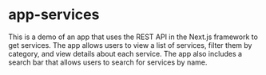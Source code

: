 # app-services
This is a demo of an app that uses the REST API in the Next.js framework to get services. The app allows users to view a list of services, filter them by category, and view details about each service. The app also includes a search bar that allows users to search for services by name.
